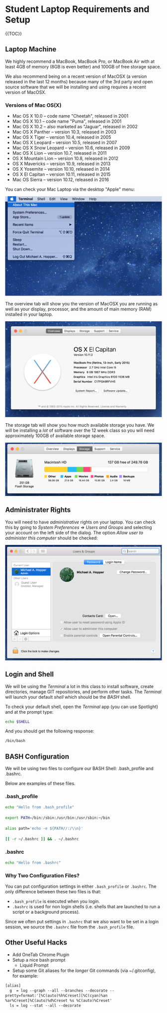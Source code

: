 # Student Laptop Requirements and Setup

{{TOC}}

## Laptop Machine

We highly recommend a MacBook, MacBook Pro, or MacBook Air with at least 4GB of memory (8GB is even better) and 100GB of free storage space.

We also recommend being on a recent version of MacOSX (a version released in the last 12 months) because many of the 3rd party and open source software that we will be installing and using requires a recent version of MacOSX.

### Versions of Mac OS(X)

* Mac OS X 10.0 – code name "Cheetah", released in 2001
* Mac OS X 10.1 – code name "Puma", released in 2001
* Mac OS X 10.2 – also marketed as "Jaguar", released in 2002
* Mac OS X Panther – version 10.3, released in 2003
* Mac OS X Tiger – version 10.4, released in 2005
* Mac OS X Leopard – version 10.5, released in 2007
* Mac OS X Snow Leopard – version 10.6, released in 2009
* Mac OS X Lion – version 10.7, released in 2011
* OS X Mountain Lion – version 10.8, released in 2012
* OS X Mavericks – version 10.9, released in 2013
* OS X Yosemite – version 10.10, released in 2014
* OS X El Capitan – version 10.11, released in 2015
* Mac OS Sierra – version 10.12, released in 2016


You can check your Mac Laptop via the desktop "Apple" menu:

![About This Mac](images/about-this-mac.png)

The overview tab will show you the version of MacOSX you are running as well as your display, processor, and the amount of main memory (RAM) installed in your laptop.

![About This Mac - Overview](images/about-this-mac-overview.png)

The storage tab will show you how much available storage you have. We will be installing a _lot_ of software over the 12 week class so you will need approximately 100GB of available storage space.

![About This Mac - Storage](images/about-this-mac-storage.png)

## Administrater Rights

You will need to have _administrative_ rights on your laptop. You can check this by going to _System Preferences_ => _Users and Groups_ and selecting your account on the left side of the dialog. The option _Allow user to administer this computer_ should be checked:

![](images/current-user-admin.png)

## Login and Shell

We will be using the _Terminal_ a lot in this class to install software, create directories, manage GIT repositories, and perform other tasks. The _Terminal_ will launch your default _shell_ which should be the _BASH_ shell.

To check your default shell, open the _Terminal_ app (you can use Spotlight) and at the prompt type:

```bash
echo $SHELL
```

And you should get the following response:

```bash
/bin/bash
```

## BASH Configuration

We will be using two files to configure our BASH Shell: .bash_profile and .bashrc.

Below are examples of these files.

### .bash_profile

```bash
echo "Hello from .bash_profile"

export PATH=/bin:/sbin:/usr/bin:/usr/sbin:~/bin

alias path='echo -e ${PATH//:/\\n}'

[[ -r ~/.bashrc ]] && . ~/.bashrc
```

### .bashrc

```bash
echo "Hello from .bashrc"
```

### Why Two Configuration Files?

You can put configuration settings in either `.bash_profile` or `.bashrc`. The only difference between these two files is that:

* `.bash_profile` is executed when you login.
* `.bashrc` is used for non login shells (i.e. shells that are launched to run a script or a background process).

Since we often put settings in `.bashrc` that we also want to be set in a login session, we source the `.bashrc` file from the `.bash_profile` file.

## Other Useful Hacks

* Add OneTab Chrome Plugin
* Setup a nice bash prompt
  - Liquid Prompt
* Setup some Git aliases for the _longer_ Git commands (via ~/.gitconfig), for example:

```
[alias]
  g  = log --graph --all --branches --decorate --pretty=format:'[%C(auto)%h%Creset][%C(cyan)%an %ar%Creset]%C(auto)%d%Creset %s %C(auto)%Creset'
  ls = log --stat --all --decorate
```
